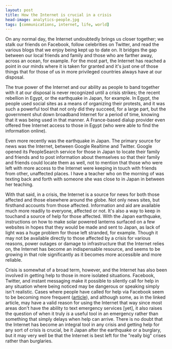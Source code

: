```yaml
---
layout: post
title: How the Internet is crucial in a crisis
head-image: analytics-people.jpg
tags: [communications, internet, life, world]
---
```


On any normal day, the Internet undoubtedly brings us closer together;
we stalk our friends on Facebook, follow celebrities on Twitter, and
read the various blogs that we enjoy being kept up to date on. It
bridges the gap between our local friends and family and those who are
farther away, across an ocean, for example. For the most part, the
Internet has reached a point in our minds where it is taken for granted
and it's just one of those things that for those of us in more
privileged countries always have at our disposal.

The true power of the Internet and our ability as people to band
together with it at our disposal is never recognized until a crisis
strikes; the recent rebellion in Egypt, or the earthquake in Japan, for
example. In Egypt, the people used social sites as a means of organizing
their protests, and it was such a powerful tool that not only did they
succeed, for a large part, but the government shut down broadband
Internet for a period of time, knowing that it was being used in that
manner. A France-based dialup provider even offered free Internet access
to those in Egypt (who were able to find the information online).

Even more recently was the earthquake in Japan. The primary source for
news was the Internet, between Google Realtime and Twitter. Google
opened its PeopleSearch service for those in Japan to locate their
family and friends and to post information about themselves so that
their family and friends could locate them as well, not to mention that
those who were left with more access to the Internet were keeping in
touch with friends from other, unaffected places. I have a teacher who
on the morning of was texting back and forth with someone she was close
to in Japan in between her teaching.

With that said, in a crisis, the Internet is a source for news for both
those affected and those elsewhere around the globe. Not only news
sites, but firsthand accounts from those affected. Information and aid
are available much more readily to everyone, affected or not. It's also
a way to keep in touchand a source of help for those affected. With the
Japan earthquake, instructions on how to make solar powered lanterns
surfaced on a few websites in hopes that they would be made and sent to
Japan, as lack of light was a huge problem for those left stranded, for
example. Though it may not be available directly to those affected by a
crisis for various reasons, power outages or damage to infrastructure
that the Internet relies on, the Internet has become an indispensable
resource, and seems to be growing in that role significantly as it
becomes more accessible and more reliable.

Crisis is somewhat of a broad term, however, and the Internet has also
been involved in getting help to those in more isolated situations.
Facebook, Twitter, and instant messaging make it possible to silently
call for help in any situation where being noticed may be dangerous or
speaking simply isn't realistic. Cases where people have called for help
via Facebook seem to be becoming more frequent
([article](http://mashable.com/2011/03/18/facebook-burglary-2/)), and
although some, as in the linked article, may have a valid reason for
using the Internet that way since most areas don't have the ability to
text emergency services \[yet\], it also raises the question of when it
truly *is* a useful tool in an emergency rather than something that
simply delays when help can arrive. There is no doubt that the Internet
has become an integral tool in any crisis and getting help for any sort
of crisis is crucial, be it Japan after the earthquake or a burglary,
but it may very well be that the Internet is best left for the "really
big" crises rather than burglaries.
